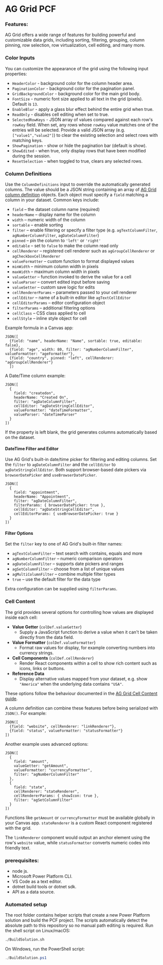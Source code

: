 # AG Grid PCF

### Features:
AG Grid offers a wide range of features for building powerful and customizable data grids, including sorting, filtering, grouping, column pinning, row selection, row virtualization, cell editing, and many more.


### Color Inputs
You can customize the appearance of the grid using the following input properties:
* `HeaderColor` - background color for the column header area.
* `PaginationColor` - background color for the pagination panel.
* `GridBackgroundColor` - background color for the main grid body.
* `FontSize` - numeric font size applied to all text in the grid (pixels). Default is `13`.
* `EnableBlur` - apply a glass blur effect behind the entire grid when true.
* `ReadOnly` - disables cell editing when set to true.
* `SelectedRowKeys` - JSON array of values compared against each row's `rowKey` field. When set, any rows whose `rowKey` value matches one of the entries will be selected. Provide a valid JSON array (e.g. `["value1","value2"]`) to clear the existing selection and select rows with matching keys.
* `ShowPagination` - show or hide the pagination bar (default is show).
* `ShowEdited` - when true, only display rows that have been modified during the session.
* `ResetSelection` - when toggled to true, clears any selected rows.

### Column Definitions
Use the `ColumnDefinitions` input to override the automatically generated columns. The value should be a JSON string containing an array of [AG Grid column definition](https://www.ag-grid.com/react-data-grid/column-definitions/) objects. Each object must specify a `field` matching a column in your dataset. Common keys include:

* `field` – the dataset column name (required)
* `headerName` – display name for the column
* `width` – numeric width of the column
* `sortable` – enable sorting
* `filter` – enable filtering or specify a filter type (e.g. `agTextColumnFilter`, `agNumberColumnFilter`, `agDateColumnFilter`)
* `pinned` – pin the column to `'left'` or `'right'`
* `editable` – set to `false` to make the column read only
* `cellRenderer` – registered cell renderer such as `agGroupCellRenderer` or `agCheckboxCellRenderer`
* `valueFormatter` – custom function to format displayed values
* `minWidth` – minimum column width in pixels
* `maxWidth` – maximum column width in pixels
* `valueGetter` – function invoked to derive the value for a cell
* `valueParser` – convert edited input before saving
* `valueSetter` – custom save logic for edits
* `cellRendererParams` – parameters passed to your cell renderer
* `cellEditor` – name of a built-in editor like `agTextCellEditor`
* `cellEditorParams` – editor configuration object
* `filterParams` – additional filtering options
* `cellClass` – CSS class applied to cell
* `cellStyle` – inline style object for cell

Example formula in a Canvas app:

```PowerApps
JSON([
  {field: "name", headerName: "Name", sortable: true, editable: false},
  {field: "age", width: 80, filter: "agNumberColumnFilter", valueFormatter: "ageFormatter"},
  {field: "country", pinned: "left", cellRenderer: "agGroupCellRenderer"}
  ])
  ```

A Date/Time column example:

```PowerApps
JSON([
  {
    field: "createdon",
    headerName: "Created On",
    filter: "agDateColumnFilter",
    cellEditor: "agDateStringCellEditor",
    valueFormatter: "dateTimeFormatter",
    valueParser: "dateTimeParser"
  }
])
```

If the property is left blank, the grid generates columns automatically based on the dataset.

#### DateTime Filter and Editor
Use AG Grid's built-in date/time picker for filtering and editing columns. Set the
`filter` to `agDateColumnFilter` and the `cellEditor` to `agDateStringCellEditor`.
Both support browser-based date pickers via `browserDatePicker` and
`useBrowserDatePicker`.

```PowerApps
JSON([
  {
    field: "appointment",
    headerName: "Appointment",
    filter: "agDateColumnFilter",
    filterParams: { browserDatePicker: true },
    cellEditor: "agDateStringCellEditor",
    cellEditorParams: { useBrowserDatePicker: true }
  }
])
```

#### Filter Options
Set the `filter` key to one of AG Grid's built‑in filter names:

* `agTextColumnFilter` – text search with contains, equals and more
* `agNumberColumnFilter` – numeric comparison operators
* `agDateColumnFilter` – supports date pickers and ranges
* `agSetColumnFilter` – choose from a list of unique values
* `agMultiColumnFilter` – combine multiple filter types
* `true` – use the default filter for the data type

Extra configuration can be supplied using `filterParams`.

### Cell Content
The grid provides several options for controlling how values are displayed inside each cell:

* **Value Getter** (`colDef.valueGetter`)
  * Supply a JavaScript function to derive a value when it can't be taken directly from the data field.
* **Value Formatter** (`colDef.valueFormatter`)
  * Format raw values for display, for example converting numbers into currency strings.
* **Cell Components** (`colDef.cellRenderer`)
  * Render React components within a cell to show rich content such as icons, links or buttons.
* **Reference Data**
  * Display alternative values mapped from your dataset, e.g. show `"America"` when the underlying data contains `"USA"`.

These options follow the behaviour documented in the [AG Grid Cell Content guide](https://www.ag-grid.com/react-data-grid/cell-content/).

A column definition can combine these features before being serialized with `JSON()`. For example:

```PowerApps
JSON([
  {field: "website", cellRenderer: "linkRenderer"},
  {field: "status", valueFormatter: "statusFormatter"}
])
```

Another example uses advanced options:

```PowerApps
JSON([
  {
    field: "amount",
    valueGetter: "getAmount",
    valueFormatter: "currencyFormatter",
    filter: "agNumberColumnFilter"
  },
  {
    field: "state",
    cellRenderer: "stateRenderer",
    cellRendererParams: { showIcon: true },
    filter: "agSetColumnFilter"
  }
])
```

Functions like `getAmount` or `currencyFormatter` must be available globally in your Canvas app. `stateRenderer` is a custom React component registered with the grid.

The `linkRenderer` component would output an anchor element using the row's `website` value, while `statusFormatter` converts numeric codes into friendly text.

### prerequisites:
* node js.
* Microsoft Power Platform CLI.
* VS Code as a text editor.
* dotnet build tools or dotnet sdk.
* API as a data source.

### Automated setup
The root folder contains helper scripts that create a new Power Platform solution and build the PCF project. The scripts automatically detect the absolute path to this repository so no manual path editing is required.
Run the shell script on Linux/macOS:
```bash
./BuildSolution.sh
```
On Windows, run the PowerShell script:
```powershell
./BuildSolution.ps1
```

